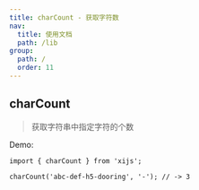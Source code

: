 ```yaml
---
title: charCount - 获取字符数
nav:
  title: 使用文档
  path: /lib
group:
  path: /
  order: 11
---
```


## charCount

> 获取字符串中指定字符的个数

Demo:

```tsx | pure
import { charCount } from 'xijs';

charCount('abc-def-h5-dooring', '-'); // -> 3
```
